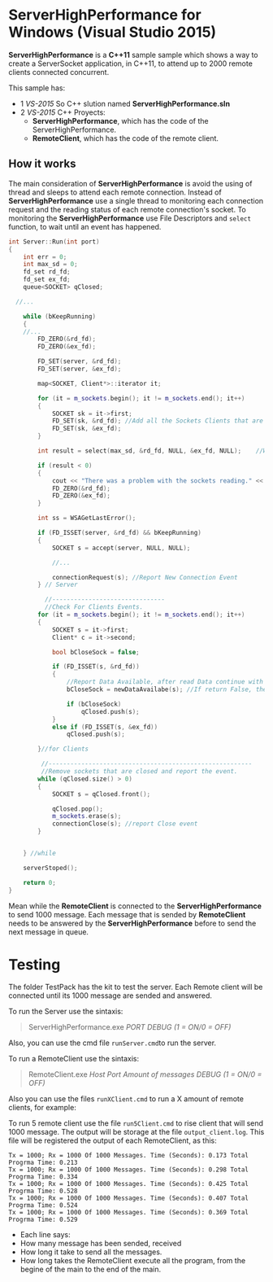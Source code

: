 # ServerHighPerformance for Windows (Visual Studio 2015)

**ServerHighPerformance** is a **C++11** sample sample which shows a way to create a ServerSocket application, in C++11, to attend up to 2000 remote clients connected concurrent.

This sample has:

+ 1 *VS-2015* So C++ slution named **ServerHighPerformance.sln**
+ 2 *VS-2015* C++ Proyects:
  + **ServerHighPerformance**, which has the code of the ServerHighPerformance.
  + **RemoteClient**, which has the code of the remote client.

## How it works

The main consideration of **ServerHighPerformance** is avoid the using of thread and sleeps to attend each remote connection. Instead of **ServerHighPerformance** use a single thread to monitoring each connection request and the reading status of each remote connection's socket. To monitoring the **ServerHighPerformance** use File Descriptors and `select` function, to wait until an event has happened.


``` C++
int Server::Run(int port)
{
	int err = 0;
	int max_sd = 0;
	fd_set rd_fd;
	fd_set ex_fd;
	queue<SOCKET> qClosed;

  //...

	while (bKeepRunning)
	{
    //...
		FD_ZERO(&rd_fd);
		FD_ZERO(&ex_fd);

		FD_SET(server, &rd_fd);
		FD_SET(server, &ex_fd);

		map<SOCKET, Client*>::iterator it;

		for (it = m_sockets.begin(); it != m_sockets.end(); it++)
		{
			SOCKET sk = it->first;
			FD_SET(sk, &rd_fd); //Add all the Sockets Clients that are connected to server.
			FD_SET(sk, &ex_fd);
		}

		int result = select(max_sd, &rd_fd, NULL, &ex_fd, NULL);	//Wait for an event of Reading or Exception

		if (result < 0)
		{
			cout << "There was a problem with the sockets reading." << endl;
			FD_ZERO(&rd_fd);
			FD_ZERO(&ex_fd);
		}

		int ss = WSAGetLastError();

		if (FD_ISSET(server, &rd_fd) && bKeepRunning)
		{
			SOCKET s = accept(server, NULL, NULL);

			//...

			connectionRequest(s); //Report New Connection Event
		} // Server

		  //-------------------------------
		  //Check For Clients Events.
		for (it = m_sockets.begin(); it != m_sockets.end(); it++)
		{
			SOCKET s = it->first;
			Client* c = it->second;

			bool bCloseSock = false;

			if (FD_ISSET(s, &rd_fd))
			{
				//Report Data Available, after read Data continue with the other socket.
				bCloseSock = newDataAvailabe(s); //If return False, the socket has been closed.

				if (bCloseSock)
					qClosed.push(s);
			}
			else if (FD_ISSET(s, &ex_fd))
				qClosed.push(s);

		}//for Clients

		 //--------------------------------------------------------
		 //Remove sockets that are closed and report the event.
		while (qClosed.size() > 0)
		{
			SOCKET s = qClosed.front();

			qClosed.pop();
			m_sockets.erase(s);
			connectionClose(s); //report Close event
		}


	} //while

	serverStoped();

	return 0;
}
```

 Mean while the **RemoteClient** is connected to the **ServerHighPerformance** to send 1000 message. Each message that is sended by **RemoteClient** needs to be answered by the **ServerHighPerformance** before to send the next message in queue.

# Testing

The folder TestPack has the kit to test the server. Each Remote client will be connected until its 1000 message are sended and answered.

To run the Server use the sintaxis:

> ServerHighPerformance.exe *PORT* *DEBUG (1 = ON/0 = OFF)*

Also, you can use the cmd file `runServer.cmd`to run the server.

To run a RemoteClient use the sintaxis:

> RemoteClient.exe *Host* *Port* *Amount of messages* *DEBUG (1 = ON/0 = OFF)*

Also you can use the files  `runXClient.cmd` to run a X amount of remote clients, for example:

To run 5 remote client use the file `run5Client.cmd` to rise client that will send 1000 message. The output will be storage at the file `output_client.log`. This file will be registered the output of each RemoteClient, as this:

```batch
Tx = 1000; Rx = 1000 Of 1000 Messages. Time (Seconds): 0.173 Total Progrma Time: 0.213
Tx = 1000; Rx = 1000 Of 1000 Messages. Time (Seconds): 0.298 Total Progrma Time: 0.334
Tx = 1000; Rx = 1000 Of 1000 Messages. Time (Seconds): 0.425 Total Progrma Time: 0.528
Tx = 1000; Rx = 1000 Of 1000 Messages. Time (Seconds): 0.407 Total Progrma Time: 0.524
Tx = 1000; Rx = 1000 Of 1000 Messages. Time (Seconds): 0.369 Total Progrma Time: 0.529
```
+ Each line says:
+ How many message has been sended, received
+ How long it take to send all the messages.
+ How long takes the RemoteClient execute all the program, from the begine of the main to the end of the main.
